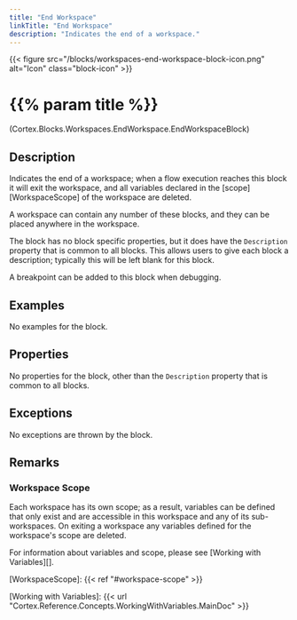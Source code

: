 ```yaml
---
title: "End Workspace"
linkTitle: "End Workspace"
description: "Indicates the end of a workspace."
---
```


{{< figure src="/blocks/workspaces-end-workspace-block-icon.png" alt="Icon" class="block-icon" >}}

# {{% param title %}}

<p class="namespace">(Cortex.Blocks.Workspaces.EndWorkspace.EndWorkspaceBlock)</p>

## Description

Indicates the end of a workspace; when a flow execution reaches this block it will exit the workspace, and all variables declared in the [scope][WorkspaceScope] of the workspace are deleted.

A workspace can contain any number of these blocks, and they can be placed anywhere in the workspace.

The block has no block specific properties, but it does have the `Description` property that is common to all blocks. This allows users to give each block a description; typically this will be left blank for this block.

A breakpoint can be added to this block when debugging.

## Examples

No examples for the block.

## Properties

No properties for the block, other than the `Description` property that is common to all blocks.

## Exceptions

No exceptions are thrown by the block.

## Remarks

### Workspace Scope

Each workspace has its own scope; as a result, variables can be defined that only exist and are accessible in this workspace and any of its sub-workspaces. On exiting a workspace any variables defined for the workspace's scope are deleted.

For information about variables and scope, please see [Working with Variables][].

[WorkspaceScope]: {{< ref "#workspace-scope" >}}

[Working with Variables]: {{< url "Cortex.Reference.Concepts.WorkingWithVariables.MainDoc" >}}
